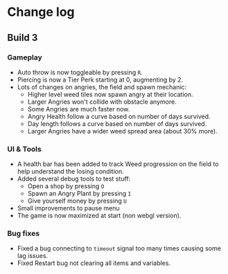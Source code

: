 # Change log

## Build 3

### Gameplay
- Auto throw is now toggleable by pressing `R`.
- Piercing is now a Tier Perk starting at 0, augmenting by 2.
- Lots of changes on angries, the field and spawn mechanic:
  - Higher level weed tiles now spawn angry at their location.
  - Larger Angries won't collide with obstacle anymore.
  - Some Angries are much faster now.
  - Angry Health follow a curve based on number of days survived.
  - Day length follows a curve based on number of days survived.
  - Larger Angries have a wider weed spread area (about 30% more).

### UI & Tools
- A health bar has been added to track Weed progression on the field to help understand the losing condition.
- Added several debug tools to test stuff:
  - Open a shop by pressing `O`
  - Spawn an Angry Plant by pressing `I`
  - Give yourself money by pressing `U`
- Small improvements to pause menu
- The game is now maximized at start (non webgl version).

### Bug fixes
- Fixed a bug connecting to `timeout` signal too many times causing some lag issues.
- Fixed Restart bug not clearing all items and variables.
